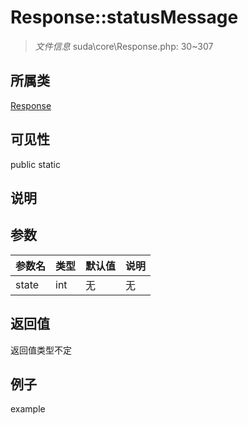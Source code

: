 # Response::statusMessage

> *文件信息* suda\core\Response.php: 30~307
## 所属类 

[Response](../Response.md)

## 可见性

  public  static
## 说明



## 参数

| 参数名 | 类型 | 默认值 | 说明 |
|--------|-----|-------|-------|
| state |  int | 无 | 无 |

## 返回值
返回值类型不定

## 例子

example